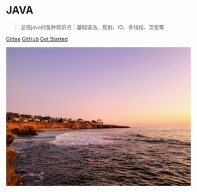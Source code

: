 # JAVA 

> 总结java的各种知识点：基础语法、反射、IO、多线程、泛型等

[Gittee](https://gitee.com/kun95/java)
[GitHub](https://github.com/kun95/java)
[Get Started](README.md)

![](cover.jpg)

